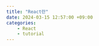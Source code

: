 ```yaml
---
title: "React란"
date: 2024-03-15 12:57:00 +09:00
categories: 
    - React
    - tutorial
---
```



 

 







